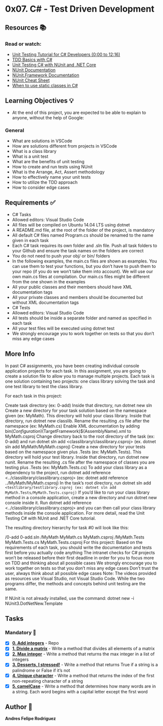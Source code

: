 # 0x07. C# - Test Driven Development
## Resources :books:
### Read or watch:

* [Unit Testing Tutorial for C# Developers (0:00 to 12:16)]()
* [TDD Basics with C#]()
* [Unit Testing C# with NUnit and .NET Core]()
* [NUnit Documentation]()
* [NUnit.Framework Documentation]()
* [NUnit Cheat Sheet]()
* [When to use static classes in C#]()
## Learning Objectives :bulb:
* At the end of this project, you are expected to be able to explain to anyone, without the help of Google:

### General
* What are solutions in VSCode
* How are solutions different from projects in VSCode
* What is a class library
* What is a unit test
* What are the benefits of unit testing
* How to create and run tests using NUnit
* What is the Arrange, Act, Assert methodology
* How to effectively name your unit tests
* How to utilize the TDD approach
* How to consider edge cases
## Requirements :white_check_mark:
* C# Tasks
* Allowed editors: Visual Studio Code
* All files will be compiled on Ubuntu 14.04 LTS using dotnet
* A README.md file, at the root of the folder of the project, is mandatory
* All default C# files named Program.cs should be renamed to the name given in each task
* Each C# task requires its own folder and .sln file. Push all task folders to your Github and ensure the task names on the folders are correct
* You do not need to push your obj/ or bin/ folders
* In the following examples, the main.cs files are shown as examples. You can use them to test your functions, but you don’t have to push them to your repo (if you do we won’t take them into account). We will use our own main.cs files at compilation. Our main.cs files might be different from the one shown in the examples
* All your public classes and their members should have XML documentation tags
* All your private classes and members should be documented but without XML documentation tags
* C# Tests
* Allowed editors: Visual Studio Code
* All tests should be inside a separate folder and named as specified in each task
* All your test files will be executed using dotnet test
* We strongly encourage you to work together on tests so that you don’t miss any edge cases
## More Info
In past C# assignments, you have been creating individual console application projects for each task. In this assignment, you are going to create a solution file to allow you to manage multiple projects. Each task is one solution containing two projects: one class library solving the task and one test library to test the class library.

For each task in this project:

Create task directory (ex: 0-add)
Inside that directory, run dotnet new sln
Create a new directory for your task solution based on the namespace given (ex: MyMath). This directory will hold your class library.
Inside that directory, run dotnet new classlib. Rename the resulting .cs file after the namespace (ex: MyMath.cs)
Enable XML documentation by adding <DocumentationFile>bin$(Configuration)$(TargetFramework)$(AssemblyName).xml</DocumentationFile> to MyMath.csproj
Change directory back to the root directory of the task (ex: 0-add) and run dotnet sln add <classlibrary/classlibrary.csproj> (ex. dotnet sln add MyMath/MyMath.csproj)
Create a new directory for your tests based on the namespace given plus .Tests (ex: MyMath.Tests). This directory will hold your test library.
Inside that directory, run dotnet new nunit. Rename the resulting .cs file after the namespace of classes you are testing plus .Tests (ex: MyMath.Tests.cs)
To add your class library as a dependency to the project, run dotnet add reference <../classlibrary/classlibrary.csproj> (ex: dotnet add reference ../MyMath/MyMath.csproj)
In the task’s root directory, run dotnet sln add `<testlibrary/testlibrary.csproj (ex: dotnet sln add MyMath.Tests/MyMath.Tests.csproj)`
If you’d like to run your class library method in a console application, create a new directory and run dotnet new console inside it. Run dotnet add reference <../classlibrary/classlibrary.csproj> and you can then call your class library methods inside the console application.
For more detail, read the Unit Testing C# with NUnit and .NET Core tutorial.

The resulting directory hierarchy for task #0 will look like this:

/0-add
0-add.sln
/MyMath
MyMath.cs
MyMath.csproj
/MyMath.Tests
MyMath.Tests.cs
MyMath.Tests.csproj
For this project:
Based on the requirements of each task, you should write the documentation and tests first before you actually code anything
The intranet checks for C# projects won’t be released before their first deadline in order for you to focus more on TDD and thinking about all possible cases
We strongly encourage you to work together on tests so that you don’t miss any edge cases
Don’t trust the user, always think about all possible edge cases
Note: The videos provided as resources use Visual Studio, not Visual Studio Code. While the two programs differ, the methods and concepts behind unit testing are the same.

If NUnit is not already installed, use the command: dotnet new -i NUnit3.DotNetNew.Template

## Tasks
### Mandatory :page_with_curl:
- [x] **[0. Add integers](./0-add/)** - Repo
- [x] **[1. Divide a matrix](./1-divide/)** - Write a method that divides all elements of a matrix
- [x] **[2. Max integer](./2-max_int/)** - Write a method that returns the max integer in a list of integers
- [x] **[3. Desserts, I stressed!](./3-palindrome/)** - Write a method that returns True if a string is a palindrome or False if it’s not
- [x] **[4. Unique character](./4-unique/)** - Write a method that returns the index of the first non-repeating character of a string
- [x] **[5. camelCase](./5-camelcase/)** - Write a method that determines how many words are in a string. Each word begins with a capital letter except the first word
## Author :pencil:
**Andres Felipe Rodriguez** 